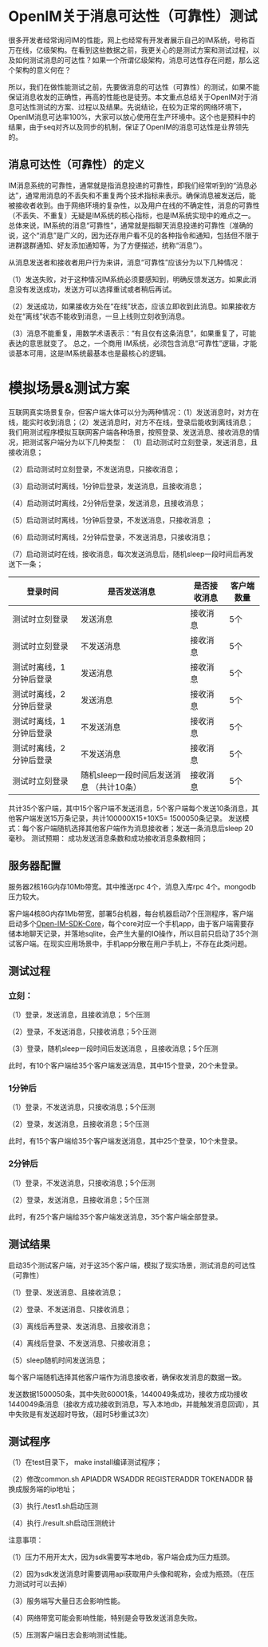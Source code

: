 # OpenIM关于消息可达性（可靠性）测试

很多开发者经常询问IM的性能，网上也经常有开发者展示自己的IM系统，号称百万在线，亿级架构。在看到这些数据之前，我更关心的是测试方案和测试过程，以及如何测试消息的可达性？如果一个所谓亿级架构，消息可达性存在问题，那么这个架构的意义何在？

所以，我们在做性能测试之前，先要做消息的可达性（可靠性）的测试，如果不能保证消息收发的正确性，再高的性能也是徒劳。本文重点总结关于OpenIM对于消息可达性测试的方案、过程以及结果。先说结论，在较为正常的网络环境下，OpenIM消息可达率100%，大家可以放心使用在生产环境中。这个也是预料中的结果，由于seq对齐以及同步的机制，保证了OpenIM的消息可达性是业界领先的。

## 消息可达性（可靠性）的定义

IM消息系统的可靠性，通常就是指消息投递的可靠性，即我们经常听到的“消息必达”，通常用消息的不丢失和不重复两个技术指标来表示。确保消息被发送后，能被接收者收到。由于网络环境的复杂性，以及用户在线的不确定性，消息的可靠性（不丢失、不重复）无疑是IM系统的核心指标，也是IM系统实现中的难点之一。总体来说，IM系统的消息“可靠性”，通常就是指聊天消息投递的可靠性（准确的说，这个“消息”是广义的，因为还存用户看不见的各种指令和通知，包括但不限于进群退群通知、好友添加通知等，为了方便描述，统称“消息”）。

从消息发送者和接收者用户行为来讲，消息“可靠性”应该分为以下几种情况：

（1）发送失败，对于这种情况IM系统必须要感知到，明确反馈发送方。如果此消息没有发送成功，发送方可以选择重试或者稍后再试。

（2）发送成功，如果接收方处在“在线”状态，应该立即收到此消息。如果接收方处在“离线”状态不能收到消息，一旦上线则立刻收到消息。

（3）消息不能重复，用数学术语表示：“有且仅有这条消息”，如果重复了，可能表达的意思就变了。 总之，一个商用 IM系统，必须包含消息“可靠性”逻辑，才能谈基本可用，这是IM系统最基本也是最核心的逻辑。

# 模拟场景&测试方案

互联网真实场景复杂，但客户端大体可以分为两种情况：（1）发送消息时，对方在线，能实时收到消息；（2）发送消息时，对方不在线，登录后能收到离线消息；
我们用测试程序模拟互联网客户端各种场景，按照登录、发送消息、接收消息的情况，把测试客户端分为以下几种类型： 
（1）启动测试时立刻登录，发送消息，且接收消息；     

（2）启动测试时立刻登录，不发送消息，只接收消息；   

（3）启动测试时离线，1分钟后登录，发送消息，且接收消息； 

（4）启动测试时离线，2分钟后登录，发送消息，且接收消息； 

（5）启动测试时离线，1分钟后登录，不发送消息，只接收消息 ；

（6）启动测试时离线，2分钟后登录，不发送消息，只接收消息； 

（7）启动测试时在线，接收消息，每次发送消息后，随机sleep一段时间后再发送下一条；

| 登录时间                | 是否发送消息                             | 是否接收消息 | 客户端数量 |
| ----------------------- | ---------------------------------------- | ------------ | ---------- |
| 测试时立刻登录          | 发送消息                                 | 接收消息     | 5个        |
| 测试时立刻登录          | 不发送消息                               | 接收消息     | 5个        |
| 测试时离线，1分钟后登录 | 发送消息                                 | 接收消息     | 5个        |
| 测试时离线，2分钟后登录 | 发送消息                                 | 接收消息     | 5个        |
| 测试时离线，1分钟后登录 | 不发送消息                               | 接收消息     | 5个        |
| 测试时离线，2分钟后登录 | 不发送消息                               | 接收消息     | 5个        |
| 测试时立刻登录          | 随机sleep一段时间后发送消息 （共计10条） | 接收消息     | 5个        |

共计35个客户端，其中15个客户端不发送消息，5个客户端每个发送10条消息，其他客户端发送15万条记录，共计100000X15+10X5= 1500050条记录。
发送模式：每个客户端随机选择其他客户端作为消息接收者；发送一条消息后sleep 20毫秒。
测试预期： 成功发送消息条数和成功接收消息条数相同；

## 服务器配置

服务器2核16G内存10Mb带宽。其中推送rpc 4个，消息入库rpc 4个。mongodb压力较大。

客户端4核8G内存1Mb带宽，部署5台机器，每台机器启动7个压测程序，客户端启动多个[Open-IM-SDK-Core](https://github.com/OpenIMSDK/Open-IM-SDK-Core)，每个core对应一个手机app，由于客户端需要存储本地聊天记录，并落地sqlite，会产生大量的IO操作，所以目前只启动了35个测试客户端。在现实应用场景中，手机app分散在用户手机上，不存在此类问题。

## 测试过程

### 立刻：

（1）登录，发送消息，且接收消息；     5个压测

（2）登录，不发送消息，只接收消息；5个压测

（3）登录，随机sleep一段时间后发送消息 ，且接收消息；5个压测

此时，有10个客户端给35个客户端发送消息，其中15个登录，20个未登录。

### 1分钟后

（1）登录，不发送消息，只接收消息；5个压测

（2）登录，发送消息，且接收消息；5个压测

此时，有15个客户端给35个客户端发送消息，其中25个登录，10个未登录。

### 2分钟后

（1）登录，不发送消息，只接收消息；5个压测

（2）登录，发送消息，且接收消息；5个压测

此时，有25个客户端给35个客户端发送消息，35个客户端全部登录。

## 测试结果

启动35个测试客户端，对于这35个客户端，模拟了现实场景，测试消息的可达性（可靠性）

（1）登录、发送消息、且接收消息；

（2）登录、不发送消息、只接收消息；

（3）离线后再登录、发送消息、且接收消息；

（4）离线后登录、不发送消息、只接收消息；

（5）sleep随机时间发送消息；

每个客户端随机选择其他客户端作为消息接收者，确保收发消息的数据一致。

发送数据1500050条，其中失败60001条，1440049条成功，接收方成功接收1440049条消息（接收方成功接收到消息，写入本地db，并能触发消息回调），其中失败是有发送超时导致，（超时5秒重试3次）

## 测试程序

（1）在test目录下， make install编译测试程序；

（2）修改common.sh  APIADDR  WSADDR  REGISTERADDR  TOKENADDR 替换成服务端的ip地址；

（3）执行./test1.sh启动压测

（4）执行./result.sh启动压测统计

注意事项：

（1）压力不用开太大，因为sdk需要写本地db，客户端会成为压力瓶颈。

（2）因为sdk发送消息时需要调用api获取用户头像和昵称，会成为瓶颈。（在压力测试时可以去掉）

（3）服务端写大量日志会影响性能。

（4）网络带宽可能会影响性能，特别是会导致发送消息失败。

（5）压测客户端日志会影响测试性能。











